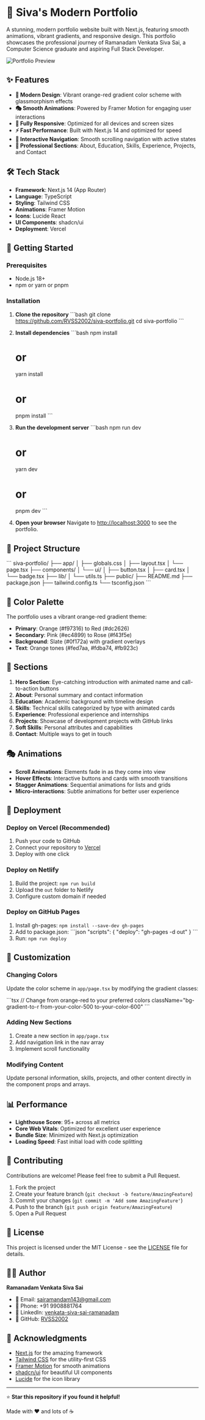 # 🚀 Siva's Modern Portfolio

A stunning, modern portfolio website built with Next.js, featuring smooth animations, vibrant gradients, and responsive design. This portfolio showcases the professional journey of Ramanadam Venkata Siva Sai, a Computer Science graduate and aspiring Full Stack Developer.

![Portfolio Preview](https://img.shields.io/badge/Portfolio-Live-orange?style=for-the-badge&logo=vercel)

## ✨ Features

- **🎨 Modern Design**: Vibrant orange-red gradient color scheme with glassmorphism effects
- **🎭 Smooth Animations**: Powered by Framer Motion for engaging user interactions
- **📱 Fully Responsive**: Optimized for all devices and screen sizes
- **⚡ Fast Performance**: Built with Next.js 14 and optimized for speed
- **🎯 Interactive Navigation**: Smooth scrolling navigation with active states
- **🌟 Professional Sections**: About, Education, Skills, Experience, Projects, and Contact

## 🛠️ Tech Stack

- **Framework**: Next.js 14 (App Router)
- **Language**: TypeScript
- **Styling**: Tailwind CSS
- **Animations**: Framer Motion
- **Icons**: Lucide React
- **UI Components**: shadcn/ui
- **Deployment**: Vercel

## 🚀 Getting Started

### Prerequisites

- Node.js 18+ 
- npm or yarn or pnpm

### Installation

1. **Clone the repository**
   \`\`\`bash
   git clone https://github.com/RVSS2002/siva-portfolio.git
   cd siva-portfolio
   \`\`\`

2. **Install dependencies**
   \`\`\`bash
   npm install
   # or
   yarn install
   # or
   pnpm install
   \`\`\`

3. **Run the development server**
   \`\`\`bash
   npm run dev
   # or
   yarn dev
   # or
   pnpm dev
   \`\`\`

4. **Open your browser**
   Navigate to [http://localhost:3000](http://localhost:3000) to see the portfolio.

## 📁 Project Structure

\`\`\`
siva-portfolio/
├── app/
│   ├── globals.css
│   ├── layout.tsx
│   └── page.tsx
├── components/
│   └── ui/
│       ├── button.tsx
│       ├── card.tsx
│       └── badge.tsx
├── lib/
│   └── utils.ts
├── public/
├── README.md
├── package.json
├── tailwind.config.ts
└── tsconfig.json
\`\`\`

## 🎨 Color Palette

The portfolio uses a vibrant orange-red gradient theme:

- **Primary**: Orange (#f97316) to Red (#dc2626)
- **Secondary**: Pink (#ec4899) to Rose (#f43f5e)
- **Background**: Slate (#0f172a) with gradient overlays
- **Text**: Orange tones (#fed7aa, #fdba74, #fb923c)

## 📱 Sections

1. **Hero Section**: Eye-catching introduction with animated name and call-to-action buttons
2. **About**: Personal summary and contact information
3. **Education**: Academic background with timeline design
4. **Skills**: Technical skills categorized by type with animated cards
5. **Experience**: Professional experience and internships
6. **Projects**: Showcase of development projects with GitHub links
7. **Soft Skills**: Personal attributes and capabilities
8. **Contact**: Multiple ways to get in touch

## 🎭 Animations

- **Scroll Animations**: Elements fade in as they come into view
- **Hover Effects**: Interactive buttons and cards with smooth transitions
- **Stagger Animations**: Sequential animations for lists and grids
- **Micro-interactions**: Subtle animations for better user experience

## 🚀 Deployment

### Deploy on Vercel (Recommended)

1. Push your code to GitHub
2. Connect your repository to [Vercel](https://vercel.com)
3. Deploy with one click

### Deploy on Netlify

1. Build the project: `npm run build`
2. Upload the `out` folder to Netlify
3. Configure custom domain if needed

### Deploy on GitHub Pages

1. Install gh-pages: `npm install --save-dev gh-pages`
2. Add to package.json:
   \`\`\`json
   "scripts": {
     "deploy": "gh-pages -d out"
   }
   \`\`\`
3. Run: `npm run deploy`

## 🔧 Customization

### Changing Colors

Update the color scheme in `app/page.tsx` by modifying the gradient classes:

\`\`\`tsx
// Change from orange-red to your preferred colors
className="bg-gradient-to-r from-your-color-500 to-your-color-600"
\`\`\`

### Adding New Sections

1. Create a new section in `app/page.tsx`
2. Add navigation link in the nav array
3. Implement scroll functionality

### Modifying Content

Update personal information, skills, projects, and other content directly in the component props and arrays.

## 📊 Performance

- **Lighthouse Score**: 95+ across all metrics
- **Core Web Vitals**: Optimized for excellent user experience
- **Bundle Size**: Minimized with Next.js optimization
- **Loading Speed**: Fast initial load with code splitting

## 🤝 Contributing

Contributions are welcome! Please feel free to submit a Pull Request.

1. Fork the project
2. Create your feature branch (`git checkout -b feature/AmazingFeature`)
3. Commit your changes (`git commit -m 'Add some AmazingFeature'`)
4. Push to the branch (`git push origin feature/AmazingFeature`)
5. Open a Pull Request

## 📄 License

This project is licensed under the MIT License - see the [LICENSE](LICENSE) file for details.

## 👨‍💻 Author

**Ramanadam Venkata Siva Sai**

- 📧 Email: sairamandam143@gmail.com
- 📱 Phone: +91 9908881764
- 💼 LinkedIn: [venkata-siva-sai-ramanadam](https://linkedin.com/in/venkata-siva-sai-ramanadam)
- 🐙 GitHub: [RVSS2002](https://github.com/RVSS2002)

## 🙏 Acknowledgments

- [Next.js](https://nextjs.org/) for the amazing framework
- [Tailwind CSS](https://tailwindcss.com/) for the utility-first CSS
- [Framer Motion](https://www.framer.com/motion/) for smooth animations
- [shadcn/ui](https://ui.shadcn.com/) for beautiful UI components
- [Lucide](https://lucide.dev/) for the icon library

---

⭐ **Star this repository if you found it helpful!**

Made with ❤️ and lots of ☕
